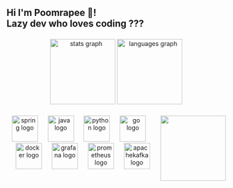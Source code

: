 <h2 align="left">Hi I'm Poomrapee 👋! <br>Lazy dev who loves coding ???</h2>

###

<div align="center">
  <img src="https://github-readme-stats.vercel.app/api?username=prppoomw&hide_title=false&hide_rank=false&show_icons=true&include_all_commits=true&count_private=true&disable_animations=false&theme=dracula&locale=en&hide_border=false" height="150" alt="stats graph"  />
  <img src="https://github-readme-stats.vercel.app/api/top-langs?username=prppoomw&locale=en&hide_title=false&layout=compact&card_width=320&langs_count=5&theme=dracula&hide_border=false" height="150" alt="languages graph"  />
</div>

###

<img align="right" height="150" src="https://i.giphy.com/media/v1.Y2lkPTc5MGI3NjExczBuaTdvcDU0N25vYzI1Z3YwbGI4eXZhMDB2aGMwaWZ1cG9oMDNpeCZlcD12MV9pbnRlcm5hbF9naWZfYnlfaWQmY3Q9Zw/ZbRm6FXPmUgWQ/giphy.gif"  />

###

<div align="center">
  <img src="https://cdn.jsdelivr.net/gh/devicons/devicon/icons/spring/spring-original.svg" height="60" alt="spring logo"  />
  <img width="15" />
  <img src="https://cdn.jsdelivr.net/gh/devicons/devicon/icons/java/java-original.svg" height="60" alt="java logo"  />
  <img width="15" />
  <img src="https://cdn.jsdelivr.net/gh/devicons/devicon/icons/python/python-original.svg" height="60" alt="python logo"  />
  <img width="15" />
  <img src="https://cdn.simpleicons.org/go/00ADD8" height="60" alt="go logo"  />
  <img width="15" />
  <img src="https://cdn.simpleicons.org/docker/2496ED" height="60" alt="docker logo"  />
  <img width="15" />
  <img src="https://cdn.jsdelivr.net/gh/devicons/devicon/icons/grafana/grafana-original.svg" height="60" alt="grafana logo"  />
  <img width="15" />
  <img src="https://cdn.jsdelivr.net/gh/devicons/devicon/icons/prometheus/prometheus-original.svg" height="60" alt="prometheus logo"  />
  <img width="15" />
  <img src="https://cdn.jsdelivr.net/gh/devicons/devicon/icons/apachekafka/apachekafka-original.svg" height="60" alt="apachekafka logo"  />
</div>

###